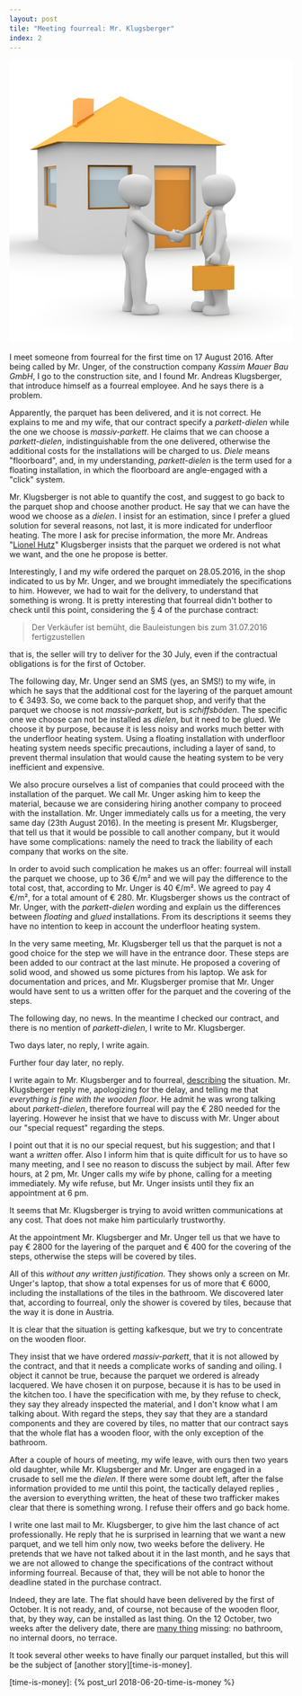 ```yaml
---
layout: post
tile: "Meeting fourreal: Mr. Klugsberger"
index: 2
---
```

![deceive](/assets/covers/house-purchase-1019764_640.jpg)

I meet someone from fourreal for the first time on 17 August 2016.
After being called by Mr. Unger, of the construction company _Kassim
Mauer Bau GmbH_, I go to the construction site, and I found
Mr. Andreas Klugsberger, that introduce himself as a fourreal
employee.  And he says there is a problem.

Apparently, the parquet has been delivered, and it is not correct.  He
explains to me and my wife, that our contract specify a
_parkett-dielen_ while the one we choose is _massiv-parkett_.  He
claims that we can choose a _parkett-dielen_, indistinguishable from
the one delivered, otherwise the additional costs for the
installations will be charged to us.  _Diele_ means "floorboard", and,
in my understanding, _parkett-dielen_ is the term used for a floating
installation, in which the floorboard are angle-engaged with a "click"
system.

Mr. Klugsberger is not able to quantify the cost, and suggest to go
back to the parquet shop and choose another product.  He say that we
can have the wood we choose as a _dielen_.  I insist for an
estimation, since I prefer a glued solution for several reasons, not
last, it is more indicated for underfloor heating.  The more I ask for
precise information, the more Mr. Andreas "[Lionel Hutz][hutz]"
Klugsberger insists that the parquet we ordered is not what we want,
and the one he propose is better.

Interestingly, I and my wife ordered the parquet on 28.05.2016, in the
shop indicated to us by Mr. Unger, and we brought immediately the
specifications to him.  However, we had to wait for the delivery, to
understand that something is wrong.  It is pretty interesting that
fourreal didn't bother to check until this point, considering the § 4
of the purchase contract:

> Der Verkäufer ist bemüht, die Bauleistungen bis zum 31.07.2016
> fertigzustellen

that is, the seller will try to deliver for the 30 July, even if the
contractual obligations is for the first of October.

The following day, Mr. Unger send an SMS (yes, an SMS!) to my wife, in
which he says that the additional cost for the layering of the parquet
amount to € 3493.  So, we come back to the parquet shop, and verify
that the parquet we choose is not _massiv-parkett_, but is
_schiffsböden_.  The specific one we choose can not be installed as
_dielen_, but it need to be glued.  We choose it by purpose, because
it is less noisy and works much better with the underfloor heating
system.  Using a floating installation with underfloor heating system
needs specific precautions, including a layer of sand, to prevent
thermal insulation that would cause the heating system to be very
inefficient and expensive.

We also procure ourselves a list of companies that could proceed with
the installation of the parquet.  We call Mr. Unger asking him to keep
the material, because we are considering hiring another company to
proceed with the installation.  Mr. Unger immediately calls us for a
meeting, the very same day (23th August 2016).  In the meeting is
present Mr. Klugsberger, that tell us that it would be possible to
call another company, but it would have some complications: namely the
need to track the liability of each company that works on the site.

In order to avoid such complication he makes us an offer: fourreal
will install the parquet we choose, up to 36 €/m² and we will pay the
difference to the total cost, that, according to Mr. Unger is 40 €/m².
We agreed to pay 4 €/m², for a total amount of € 280. Mr. Klugsberger
shows us the contract of Mr. Unger, with the _parkett-dielen_ wording
and explain us the differences between _floating_ and _glued_
installations.  From its descriptions it seems they have no intention
to keep in account the underfloor heating system.

In the very same meeting, Mr. Klugsberger tell us that the parquet is
not a good choice for the step we will have in the entrance door.
These steps are been added to our contract at the last minute.  He
proposed a covering of solid wood, and showed us some pictures from
his laptop.  We ask for documentation and prices, and Mr. Klugsberger
promise that Mr. Unger would have sent to us a written offer for the
parquet and the covering of the steps.

The following day, no news.  In the meantime I checked our contract,
and there is no mention of _parkett-dielen_, I write to
Mr. Klugsberger.

Two days later, no reply, I write again.

Further four day later, no reply.

I write again to Mr. Klugsberger and to fourreal,
[describing][mail-20160830] the situation.  Mr. Klugsberger reply me,
apologizing for the delay, and telling me that _everything is fine
with the wooden floor_.  He admit he was wrong talking about
_parkett-dielen_, therefore fourreal will pay the € 280 needed for the
layering.  However he insist that we have to discuss with Mr. Unger
about our "special request" regarding the steps.

I point out that it is no our special request, but his suggestion; and
that I want a _written_ offer. Also I inform him that is quite
difficult for us to have so many meeting, and I see no reason to
discuss the subject by mail.  After few hours, at 2 pm, Mr. Unger
calls my wife by phone, calling for a meeting immediately.  My wife
refuse, but Mr. Unger insists until they fix an appointment at 6 pm.

It seems that Mr. Klugsberger is trying to avoid written
communications at any cost.  That does not make him particularly
trustworthy.

At the appointment Mr. Klugsberger and Mr. Unger tell us that we have
to pay € 2800 for the layering of the parquet and € 400 for the
covering of the steps, otherwise the steps will be covered by tiles.

All of this _without any written justification_.  They shows only a
screen on Mr. Unger's laptop, that show a total expenses for us of
more that € 6000, including the installations of the tiles in the
bathroom.  We discovered later that, according to fourreal, only the
shower is covered by tiles, because that the way it is done in
Austria.

It is clear that the situation is getting kafkesque, but we try to
concentrate on the wooden floor.

They insist that we have ordered _massiv-parkett_, that it is not
allowed by the contract, and that it needs a complicate works of
sanding and oiling.  I object it cannot be true, because the parquet
we ordered is already lacquered.  We have chosen it on purpose,
because it is has to be used in the kitchen too.  I have the
specification with me, by they refuse to check, they say they already
inspected the material, and I don't know what I am talking about.
With regard the steps, they say that they are a standard components
and they are covered by tiles, no matter that our contract says that
the whole flat has a wooden floor, with the only exception of the
bathroom.

After a couple of hours of meeting, my wife leave, with ours then two
years old daughter, while Mr. Klugsberger and Mr. Unger are engaged in
a crusade to sell me the _dielen_.  If there were some doubt left,
after the false information provided to me until this point, the
tactically delayed replies , the aversion to everything written, the
heat of these two trafficker makes clear that there is something
wrong.  I refuse their offers and go back home.

I write one last mail to Mr. Klugsberger, to give him the last chance
of act professionally.  He reply that he is surprised in learning that
we want a new parquet, and we tell him only now, two weeks before the
delivery.  He pretends that we have not talked about it in the last
month, and he says that we are not allowed to change the
specifications of the contract without informing fourreal.  Because of
that, they will be not able to honor the deadline stated in the
purchase contract.

Indeed, they are late.  The flat should have been delivered by the
first of October. It is not ready, and, of course, not because of the
wooden floor, that, by they way, can be installed as last thing.  On
the 12 October, two weeks after the delivery date, there
are [many thing][delay] missing: no bathroom, no internal doors, no
terrace.

It took several other weeks to have finally our parquet installed, but
this will be the subject of [another story][time-is-money].

[hutz]: https://youtu.be/-Nc88_ZEfxg
[delay]: https://www.instagram.com/p/BkC3htplI0H/
[mail-20160830]: /assets/docs/mails/20160830.1-to.pdf
[time-is-money]: {% post_url 2018-06-20-time-is-money  %}
